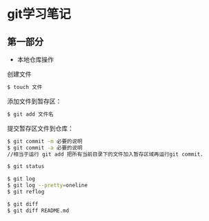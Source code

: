 git学习笔记
========
第一部分
--------

* 本地仓库操作

创建文件
```bash
$ touch 文件
```
添加文件到暂存区：
```bash
$ git add 文件名
```
提交暂存区文件到仓库：
```bash
$ git commit -m 必要的说明	
$ git commit -a 必要的说明	
//相当于运行 git add 把所有当前目录下的文件加入暂存区域再运行git commit.
```
```bash
$ git status

$ git log
$ git log --pretty=oneline
$ git reflog

$ git diff
$ git diff README.md


```
